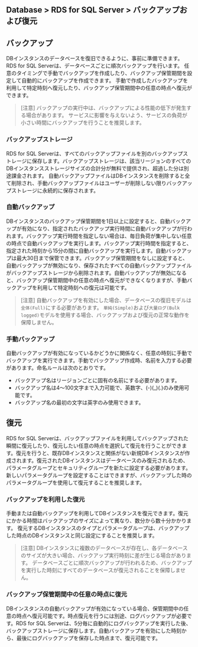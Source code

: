 ## Database > RDS for SQL Server > バックアップおよび復元

## バックアップ

DBインスタンスのデータベースを復旧できるように、事前に準備できます。RDS for SQL Serverは、データベースごとに順次バックアップを行います。
任意のタイミングで手動でバックアップを作成したり、バックアップ保管期間を設定して自動的にバックアップを作成できます。
手動で作成したバックアップを利用して特定時刻へ復元したり、バックアップ保管期間中の任意の時点へ復元ができます。

> [注意]
> バックアップの実行中は、バックアップによる性能の低下が発生する場合があります。
> サービスに影響を与えないよう、サービスの負荷が小さい時間にバックアップを行うことを推奨します。

### バックアップストレージ

RDS for SQL Serverは、すべてのバックアップファイルを別のバックアップストレージに保存します。バックアップストレージは、該当リージョンのすべてのDBインスタンスストレージサイズの合計分が無料で提供され、超過した分は別途課金されます。
自動バックアップファイルはDBインスタンスを削除すると全て削除され、手動バックアップファイルはユーザーが削除しない限りバックアップストレージに永続的に保存されます。

### 自動バックアップ

DBインスタンスのバックアップ保管期間を1日以上に設定すると、自動バックアップが有効になり、指定されたバックアップ実行時間に自動バックアップが行われます。バックアップ実行時間を指定しない場合は、毎日負荷が集中しない任意の時点で自動バックアップを実行します。バックアップ実行時間を指定すると、指定された時刻から15分の間に自動バックアップを実行します。自動バックアップは最大30日まで保管できます。バックアップ保管期間をなしに設定すると、自動バックアップが無効になり、保存されたすべての自動バックアップファイルがバックアップストレージから削除されます。自動バックアップが無効になると、バックアップ保管期間中の任意の時点へ復元ができなくなりますが、手動バックアップを利用して特定時刻への復元は可能です。

> [注意]
> 自動バックアップを有効にした場合、データベースの復旧モデルは`全体(Full)`にする必要があります。
> `単純(Simple)`および`大量ログ(Bulk logged)`モデルを使用する場合、バックアップおよび復元の正常な動作を保障しません。

### 手動バックアップ

自動バックアップが有効になっているかどうかに関係なく、任意の時刻に手動でバックアップを実行できます。手動でバックアップ作成時、名前を入力する必要があります。命名ルールは次のとおりです。

* バックアップ名はリージョンごとに固有の名前にする必要があります。
* バックアップ名は4～100文字まで入力可能で、英数字、(-)(_)(.)のみ使用可能です。
* バックアップ名の最初の文字は英字のみ使用できます。

## 復元

RDS for SQL Serverは、バックアップファイルを利用してバックアップされた瞬間に復元したり、復元したい任意の時点を選択して復元を行うことができます。復元を行うと、既存DBインスタンスと関係がない新規DBインスタンスが作成されます。復元されたDBインスタンスはデータベースのみ復元されるため、パラメータグループとセキュリティグループを新たに設定する必要があります。新しいパラメータグループを設定することはできますが、バックアップした時のパラメータグループを使用して復元することを推奨します。

### バックアップを利用した復元

手動または自動バックアップを利用してDBインスタンスを復元できます。復元にかかる時間はバックアップのサイズによって異なり、数分から数十分かかります。
復元するDBインスタンスのタイプとパラメータグループは、バックアップした時点のDBインスタンスと同じ設定にすることを推奨します。

> [注意]
> DBインスタンスに複数のデータベースが存在し、各データベースのサイズが大きい場合、バックアップ実行時刻に差が生じる場合があります。
> データベースごとに順次バックアップが行われるため、バックアップを実行した時刻にすべてのデータベースが復元されることを保障しません。 

### バックアップ保管期間中の任意の時点に復元

DBインスタンスの自動バックアップが有効になっている場合、保管期間中の任意の時点へ復元可能です。時点復元を行うには別途、ログバックアップが必要です。RDS for SQL Serverは、5分毎に自動的にログバックアップを実行した後、バックアップストレージに保存します。自動バックアップを有効にした時刻から、最後にログバックアップを保存した時点まで、復元可能です。
